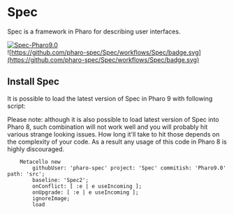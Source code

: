 # Spec

Spec is a framework in Pharo for describing user interfaces.

[![Spec-Pharo9.0](https://github.com/pharo-spec/Spec/actions/workflows/spec-all.yml/badge.svg)](https://github.com/pharo-spec/Spec/actions/workflows/spec-all.yml)  
![https://github.com/pharo-spec/Spec/workflows/Spec/badge.svg](https://github.com/pharo-spec/Spec/workflows/Spec/badge.svg)


## Install Spec

It is possible to load the latest version of Spec in Pharo 9 with following script:

Please note: although it is also possible to load latest version of
Spec into Pharo 8, such combination will not work well and you will
probably hit various strange looking issues. How long it'll take to
hit those depends on the complexity of your code. As a result any
usage of this code in Pharo 8 is highly discouraged.

```Smalltalk
    Metacello new
        githubUser: 'pharo-spec' project: 'Spec' commitish: 'Pharo9.0' path: 'src';
        baseline: 'Spec2';
        onConflict: [ :e | e useIncoming ];
        onUpgrade: [ :e | e useIncoming ];
        ignoreImage;
        load
```
